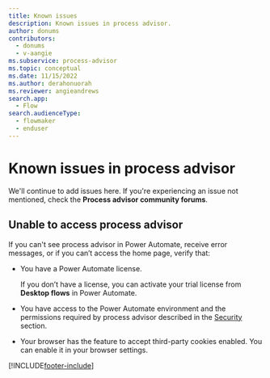 ```yaml
---
title: Known issues
description: Known issues in process advisor.
author: donums
contributors:
  - donums
  - v-aangie 
ms.subservice: process-advisor
ms.topic: conceptual
ms.date: 11/15/2022
ms.author: derahonuorah
ms.reviewer: angieandrews
search.app: 
  - Flow
search.audienceType: 
  - flowmaker
  - enduser
---
```


# Known issues in process advisor

We'll continue to add issues here. If you're experiencing an issue not mentioned, check the **Process advisor community forums**.

## Unable to access process advisor

If you can't see process advisor in Power Automate, receive error messages, or if you can’t access the home page, verify that:

- You have a Power Automate license.

   If you don’t have a license, you can activate your trial license from **Desktop flows** in Power Automate.
- You have access to the Power Automate environment and the permissions required by process advisor described in the [Security](process-advisor-security.md) section.
- Your browser has the feature to accept third-party cookies enabled.
  You can enable it in your browser settings.
  
[!INCLUDE[footer-include](includes/footer-banner.md)]
